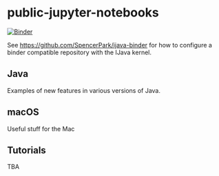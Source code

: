 # public-jupyter-notebooks

[![Binder](https://mybinder.org/badge_logo.svg)](https://mybinder.org/v2/gh/asmoores/public-jupyter-notebooks.git/master)

See https://github.com/SpencerPark/ijava-binder for how to configure a binder compatible repository with the IJava kernel.

## Java

Examples of new features in various versions of Java.

## macOS

Useful stuff for the Mac

## Tutorials

TBA
